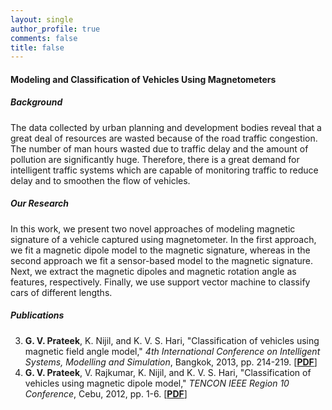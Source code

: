 ```yaml
---
layout: single
author_profile: true
comments: false
title: false
---
```


#### Modeling and Classification of Vehicles Using Magnetometers
##### Background
The data collected by urban planning and development bodies reveal that a great deal of resources are wasted because of the road traffic congestion. The number of man hours wasted due to traffic delay and the amount of pollution are significantly huge. Therefore, there is a great demand for intelligent traffic systems which are capable of monitoring traffic to reduce delay and to smoothen the flow of vehicles.

##### Our Research
In this work, we present two novel approaches of modeling magnetic signature of a vehicle captured using magnetometer. In the first approach, we fit a magnetic dipole model to the magnetic signature, whereas in the second approach we fit a sensor-based model to the magnetic signature. Next, we extract the magnetic dipoles and magnetic rotation angle as features, respectively. Finally, we use support vector machine to classify cars of different lengths.

##### Publications
3. **G. V. Prateek**, K. Nijil, and K. V. S. Hari, "Classification of vehicles using magnetic field angle model," _4th International Conference on Intelligent Systems, Modelling and Simulation_, Bangkok, 2013, pp. 214-219. [[**PDF**]](/research/vehclass/pdfs/[IEEEISMS]Prateek_et_al-2013-Classification_of_vehicles_using_magnetic_field_angle_model.pdf)
4. **G. V. Prateek**, V. Rajkumar, K. Nijil, and K. V. S. Hari, "Classification of vehicles using magnetic dipole model," _TENCON IEEE Region 10 Conference_, Cebu, 2012, pp. 1-6. [[**PDF**]](/research/vehclass/pdfs/[IEEETENCON]Prateek_et_al-2012-Classification_of_vehicles_using_magnetic_dipole_model.pdf)